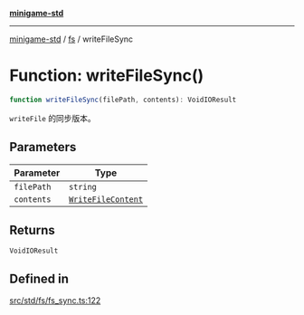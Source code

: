 [**minigame-std**](../../../README.md)

***

[minigame-std](../../../README.md) / [fs](../README.md) / writeFileSync

# Function: writeFileSync()

```ts
function writeFileSync(filePath, contents): VoidIOResult
```

`writeFile` 的同步版本。

## Parameters

| Parameter | Type |
| ------ | ------ |
| `filePath` | `string` |
| `contents` | [`WriteFileContent`](../type-aliases/WriteFileContent.md) |

## Returns

`VoidIOResult`

## Defined in

[src/std/fs/fs\_sync.ts:122](https://github.com/JiangJie/minigame-std/blob/eeac001add8ab13d21bab6e48cf53f07cd0a9aad/src/std/fs/fs_sync.ts#L122)
